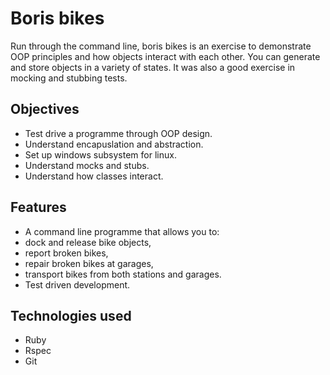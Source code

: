 # Boris bikes

Run through the command line, boris bikes is an exercise to demonstrate OOP principles and how objects interact with each other. You can generate and store objects in a variety of states. It was also a good exercise in mocking and stubbing tests.

## Objectives

- Test drive a programme through OOP design.
- Understand encapuslation and abstraction.
- Set up windows subsystem for linux.
- Understand mocks and stubs.
- Understand how classes interact.

## Features

- A command line programme that allows you to:
-  dock and release bike objects,
-  report broken bikes,
-  repair broken bikes at garages,
-  transport bikes from both stations and garages. 
- Test driven development.

## Technologies used

- Ruby
- Rspec
- Git


